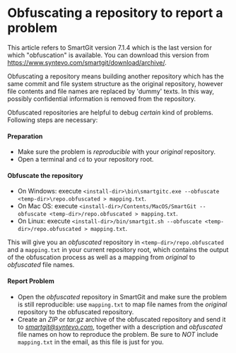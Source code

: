 # Obfuscating a repository to report a problem



This article refers to SmartGit version 7.1.4 which is the last version
for which "obfuscation" is available. You can download this version from
<https://www.syntevo.com/smartgit/download/archive/>.



Obfuscating a repository means building another repository which has the
same commit and file system structure as the original repository,
however file contents and file names are replaced by 'dummy' texts. In
this way, possibly confidential information is removed from the
repository.

Obfuscated repositories are helpful to debug *certain* kind of problems.
Following steps are necessary:

#### Preparation

-   Make sure the problem is *reproducible* with your *original*
    repository.
-   Open a terminal and `cd` to your repository root.

#### Obfuscate the repository

-   On Windows: execute
    `<install-dir>\bin\smartgitc.exe --obfuscate <temp-dir>\repo.obfuscated > mapping.txt`.
-   On Mac OS: execute
    `<install-dir>/Contents/MacOS/SmartGit --obfuscate <temp-dir>/repo.obfuscated > mapping.txt`.
-   On Linux: execute
    `<install-dir>/bin/smartgit.sh --obfuscate <temp-dir>/repo.obfuscated > mapping.txt`.

This will give you an *obfuscated* repository in
`<temp-dir>/repo.obfuscated` and a `mapping.txt` in your current
repository root, which contains the output of the obfuscation process as
well as a mapping from *original* to *obfuscated* file names.

#### Report Problem

-   Open the *obfuscated* repository in SmartGit and make sure the
    problem is still reproducible: use `mapping.txt` to map file names
    from the *original* repository to the obfuscated repository.
-   Create an *ZIP* or *tar.gz* archive of the obfuscated repository and
    send it to *smartgit@syntevo.com*, together with a description and
    *obfuscated* file names on how to reproduce the problem. Be sure to
    *NOT* include `mapping.txt` in the email, as this file is just for
    you.
